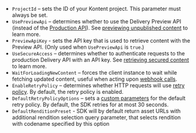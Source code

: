 * `ProjectId` – sets the ID of your Kontent project. This parameter must always be set.
* `UsePreviewApi` – determines whether to use the Delivery Preview API (instead of the [Production API](https://docs.kontent.ai/reference/delivery-api#section/Production-vs.-Preview)). See [previewing unpublished content](#previewing-unpublished-content) to learn more.
* `PreviewApiKey` - sets the API key that is used to retrieve content with the Preview API. (Only used when `UsePreviewApi` is `true`.)
* `UseSecureAccess` – determines whether to authenticate requests to the production Delivery API with an API key. See [retrieving secured content](https://docs.kontent.ai/tutorials/develop-apps/get-content/securing-public-access?tech=dotnet#a-retrieving-secured-content) to learn more.
* `WaitForLoadingNewContent` – forces the client instance to wait while fetching updated content, useful when acting upon [webhook calls](https://docs.kontent.ai/tutorials/develop-apps/integrate/using-webhooks-for-automatic-updates).
* `EnableRetryPolicy` – determines whether HTTP requests will use [retry policy](./Retry-capabilities). By default, the retry policy is enabled.
* `DefaultRetryPolicyOptions` – sets a [custom parameters](./Retry-capabilities) for the default retry policy. By default, the SDK retries for at most 30 seconds.
* `DefaultRenditionPreset` - SDK will by default return asset URLs with additional rendition selection query parameter, that selects rendition with codename specified by this option
